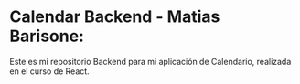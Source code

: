 # Calendar Backend - Matias Barisone:

Este es mi repositorio Backend para mi aplicación de Calendario, realizada en el curso de React.